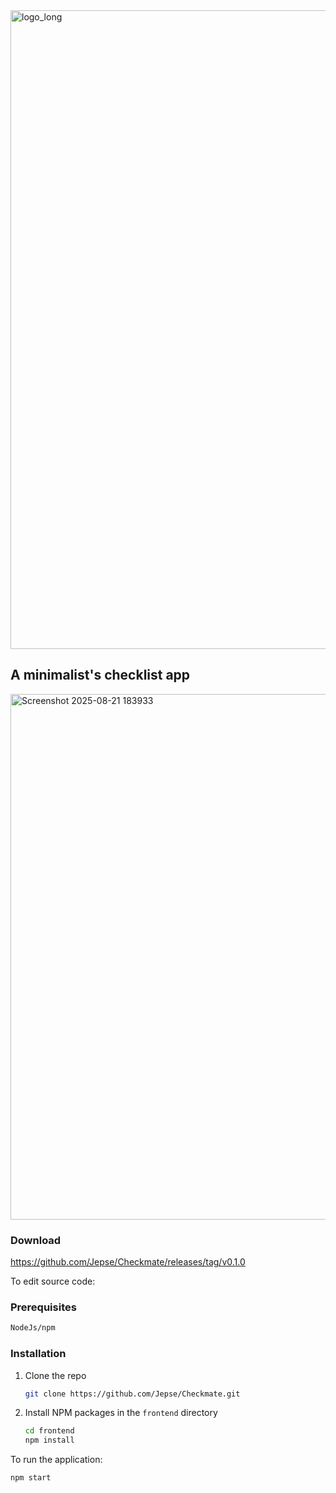 <img width="5085" height="1022" alt="logo_long" src="https://github.com/user-attachments/assets/ba78ad22-bc7e-40e6-a14c-c54a0f4ce383" />

## A minimalist's checklist app

<img width="1234" height="841" alt="Screenshot 2025-08-21 183933" src="https://github.com/user-attachments/assets/00eead4b-fa87-49af-a05d-f66ae030ecc8" />

### Download

https://github.com/Jepse/Checkmate/releases/tag/v0.1.0

To edit source code:

### Prerequisites

  ```sh
  NodeJs/npm
  ```

### Installation

1. Clone the repo
   ```sh
   git clone https://github.com/Jepse/Checkmate.git
   ```
2. Install NPM packages in the `frontend` directory
   ```sh
   cd frontend
   npm install
   ```
To run the application:

```sh
npm start
```

